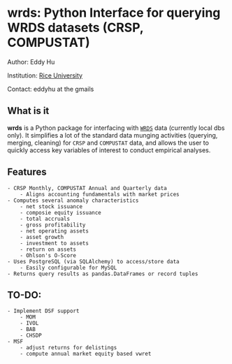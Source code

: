# wrds: Python Interface for querying WRDS datasets (CRSP, COMPUSTAT)

Author: Eddy Hu

Institution: [Rice University](http://business.rice.edu)

Contact: eddyhu at the gmails

## What is it
**wrds** is a Python package for interfacing with [`WRDS`](http://wrds.wharton.upenn.edu) data (currently local dbs only). It simplifies a lot of the standard data munging activities (querying, merging, cleaning) for `CRSP` and `COMPUSTAT` data, and allows the user to quickly access key variables of interest to conduct empirical analyses.

## Features
	- CRSP Monthly, COMPUSTAT Annual and Quarterly data
		- Aligns accounting fundamentals with market prices
	- Computes several anomaly characteristics
		- net stock issuance
		- composie equity issuance
		- total accruals
		- gross profitability
		- net operating assets
		- asset growth
		- investment to assets
		- return on assets
		- Ohlson's O-Score
	- Uses PostgreSQL (via SQLAlchemy) to access/store data
		- Easily configurable for MySQL
	- Returns query results as pandas.DataFrames or record tuples

## TO-DO:
	- Implement DSF support
		- MOM
		- IVOL
		- BAB
		- CHSDP
	- MSF
		- adjust returns for delistings
		- compute annual market equity based vwret
